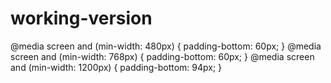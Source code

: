# working-version

@media screen and (min-width: 480px) { padding-bottom: 60px; } @media screen and
(min-width: 768px) { padding-bottom: 60px; } @media screen and (min-width:
1200px) { padding-bottom: 94px; }
